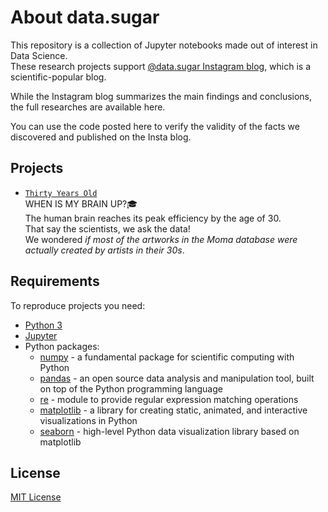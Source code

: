 # About data.sugar

This repository is a collection of Jupyter notebooks made out of interest in Data Science.  
These research projects support [@data.sugar Instagram blog](https://www.instagram.com/data.sugar/), which is a scientific-popular blog.

While the Instagram blog summarizes the main findings and conclusions, the full researches are available here.

You can use the code posted here to verify the validity of the facts we discovered and published on the Insta blog.

## Projects

- [`Thirty Years Old`](https://nbviewer.jupyter.org/github/chupstee/data.sugar/blob/master/00001_thirty_years_old/thirty_years_old.ipynb)  
    WHEN IS MY BRAIN UP?🎓  
    The human brain reaches its peak efficiency by the age of 30.  
    That say the scientists, we ask the data!  
    We wondered *if most of the artworks in the Moma database were actually created by artists in their 30s*.

## Requirements

To reproduce projects you need:

- [Python 3](https://www.python.org/)
- [Jupyter](https://jupyter.org/install)
- Python packages:
    - [numpy](https://numpy.org/) - a fundamental package for scientific computing with Python
    - [pandas](https://pandas.pydata.org/) - an open source data analysis and manipulation tool, built on top of the Python programming language
    - [re](https://docs.python.org/3/library/re.html) - module to provide regular expression matching operations
    - [matplotlib](https://matplotlib.org/) - a library for creating static, animated, and interactive visualizations in Python
    - [seaborn](https://seaborn.pydata.org/) - high-level Python data visualization library based on matplotlib
    
## License

[MIT License](https://github.com/chupstee/data.sugar/blob/master/LICENSE)
